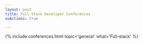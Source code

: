 ```yaml
---
layout: post
title: Full-Stack Developer Conferences 
noActions: true

---
```


{% include conferences.html topic='general' what='Full-stack' %}